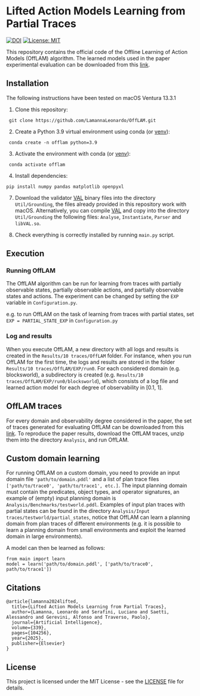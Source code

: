 # Lifted Action Models Learning from Partial Traces
[![DOI](https://zenodo.org/badge/734644047.svg)](https://zenodo.org/badge/latestdoi/734644047)
[![License: MIT](https://img.shields.io/badge/License-MIT-green.svg)](https://opensource.org/licenses/MIT)

This repository contains the official code of the Offline Learning of Action Models (OffLAM) algorithm. The learned models used in the paper experimental evaluation can be downloaded from this [link](https://drive.google.com/file/d/1eh51H8lPrUGTRPoDKLH8eOFl7RWg12qu/view?usp=share_link).  


## Installation
The following instructions have been tested on macOS Ventura 13.3.1


1. Clone this repository:
```
 git clone https://github.com/LamannaLeonardo/OffLAM.git
```

2. Create a Python 3.9 virtual environment using conda (or [venv](https://packaging.python.org/en/latest/guides/installing-using-pip-and-virtual-environments/#create-a-new-virtual-environment)):
```
 conda create -n offlam python=3.9
```

3. Activate the environment with conda (or [venv](https://packaging.python.org/en/latest/guides/installing-using-pip-and-virtual-environments/#activate-a-virtual-environment)):
```
 conda activate offlam
```

4. Install dependencies:
```
pip install numpy pandas matplotlib openpyxl
```

7. Download the validator [VAL](https://github.com/KCL-Planning/VAL) binary files into the directory `Util/Grounding`, the files already provided in this repository work with macOS.
Alternatively, you can compile [VAL](https://github.com/KCL-Planning/VAL) and copy into the directory `Util/Grounding` the following files: `Analyse`, `Instantiate`, `Parser` and `libVAL.so`.


10. Check everything is correctly installed by running `main.py` script.


## Execution

### Running OffLAM
The OffLAM algorithm can be run for learning from traces with partially observable states, partially observable actions, and partially observable states and actions. The experiment can be changed by setting the `EXP` variable in `Configuration.py`.

e.g. to run OffLAM on the task of learning from traces with partial states, set `EXP = PARTIAL_STATE_EXP` in `Configuration.py`


### Log and results
When you execute OffLAM, a new directory with all logs and results is created in the `Results/10 traces/OffLAM` folder. For instance, when you run OffLAM for the first time, the logs and results are stored in the folder `Results/10 traces/OffLAM/EXP/run0`. For each considered domain (e.g. blocksworld), a subdirectory is created (e.g. `Results/10 traces/OffLAM/EXP/run0/blocksworld`), which consists of a log file and learned action model for each degree of observability in [0.1, 1].


## OffLAM traces
For every domain and observability degree considered in the paper, the set of traces generated for evaluating OffLAM can be downloaded from this [link](https://zenodo.org/records/11635434).  To reproduce the paper results, download the OffLAM traces, unzip them into the directory `Analysis`, and run OffLAM.


## Custom domain learning
For running OffLAM on a custom domain, you need to provide an input domain file `'path/to/domain.pddl'` and a 
list of plan trace files `['path/to/trace0', 'path/to/trace1', etc.]`. 
The input planning domain must contain the predicates, object types, and operator signatures, 
an example of (empty) input planning domain is `Analysis/Benchmarks/testworld.pddl`.
Examples of input plan traces with partial states can be found in the directory 
`Analysis/Input traces/testworld/partial_states`, notice that OffLAM can learn a planning domain from 
plan traces of different environments (e.g. it is possible to learn a planning domain from small environments 
and exploit the learned domain in large environments). 

A model can then be learned as follows:
```
from main import learn
model = learn('path/to/domain.pddl', ['path/to/trace0', path/to/trace1'])
```

## Citations
```
@article{lamanna2024lifted,
  title={Lifted Action Models Learning from Partial Traces},
  author={Lamanna, Leonardo and Serafini, Luciano and Saetti, Alessandro and Gerevini, Alfonso and Traverso, Paolo},
  journal={Artificial Intelligence},
  volume={339},
  pages={104256},
  year={2025},
  publisher={Elsevier}
}
```

## License
This project is licensed under the MIT License - see the [LICENSE](/LICENSE) file for details.
